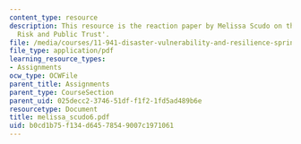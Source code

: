 ```yaml
---
content_type: resource
description: This resource is the reaction paper by Melissa Scudo on the topic 'Transboundary
  Risk and Public Trust'.
file: /media/courses/11-941-disaster-vulnerability-and-resilience-spring-2005/b0cd1b75f134d64578549007c1971061_melissa_scudo6.pdf
file_type: application/pdf
learning_resource_types:
- Assignments
ocw_type: OCWFile
parent_title: Assignments
parent_type: CourseSection
parent_uid: 025decc2-3746-51df-f1f2-1fd5ad489b6e
resourcetype: Document
title: melissa_scudo6.pdf
uid: b0cd1b75-f134-d645-7854-9007c1971061
---
```

